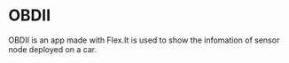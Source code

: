 # OBDII
OBDII is an app made with Flex.It is used to show the infomation of sensor node deployed on a car.
